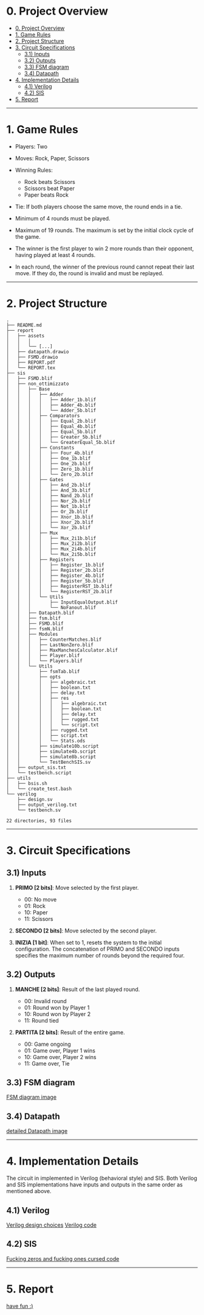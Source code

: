 # 0. Project Overview

- [0. Project Overview](#0-project-overview)
- [1. Game Rules](#1-game-rules)
- [2. Project Structure](#2-project-structure)
- [3. Circuit Specifications](#3-circuit-specifications)
  - [3.1) Inputs](#31-inputs)
  - [3.2) Outputs](#32-outputs)
  - [3.3) FSM diagram](#33-fsm-diagram)
  - [3.4) Datapath](#34-datapath)
- [4. Implementation Details](#4-implementation-details)
  - [4.1) Verilog](#41-verilog)
  - [4.2) SIS](#42-sis)
- [5. Report](#5-report)

---
# 1. Game Rules

- Players: Two
- Moves: Rock, Paper, Scissors
- Winning Rules:
  - Rock beats Scissors
  - Scissors beat Paper
  - Paper beats Rock

- Tie: If both players choose the same move, the round ends in a tie.
- Minimum of 4 rounds must be played.
- Maximum of 19 rounds. The maximum is set by the initial clock cycle of the game.
- The winner is the first player to win 2 more rounds than their opponent, having played at least 4 rounds.
- In each round, the winner of the previous round cannot repeat their last move. If they do, the round is invalid and must be replayed.


---
# 2. Project Structure

```
.
├── README.md
├── report
│   ├── assets
│   │   │
│   │   └── [...]
│   ├── datapath.drawio
│   ├── FSMD.drawio
│   ├── REPORT.pdf
│   └── REPORT.tex
├── sis
│   ├── FSMD.blif
│   ├── non_ottimizzato
│   │   ├── Base
│   │   │   ├── Adder
│   │   │   │   ├── Adder_1b.blif
│   │   │   │   ├── Adder_4b.blif
│   │   │   │   └── Adder_5b.blif
│   │   │   ├── Comparators
│   │   │   │   ├── Equal_2b.blif
│   │   │   │   ├── Equal_4b.blif
│   │   │   │   ├── Equal_5b.blif
│   │   │   │   ├── Greater_5b.blif
│   │   │   │   └── GreaterEqual_5b.blif
│   │   │   ├── Constants
│   │   │   │   ├── Four_4b.blif
│   │   │   │   ├── One_1b.blif
│   │   │   │   ├── One_2b.blif
│   │   │   │   ├── Zero_1b.blif
│   │   │   │   └── Zero_2b.blif
│   │   │   ├── Gates
│   │   │   │   ├── And_2b.blif
│   │   │   │   ├── And_3b.blif
│   │   │   │   ├── Nand_2b.blif
│   │   │   │   ├── Nor_2b.blif
│   │   │   │   ├── Not_1b.blif
│   │   │   │   ├── Or_2b.blif
│   │   │   │   ├── Xnor_1b.blif
│   │   │   │   ├── Xnor_2b.blif
│   │   │   │   └── Xor_2b.blif
│   │   │   ├── Mux
│   │   │   │   ├── Mux_2i1b.blif
│   │   │   │   ├── Mux_2i2b.blif
│   │   │   │   ├── Mux_2i4b.blif
│   │   │   │   └── Mux_2i5b.blif
│   │   │   ├── Registers
│   │   │   │   ├── Register_1b.blif
│   │   │   │   ├── Register_2b.blif
│   │   │   │   ├── Register_4b.blif
│   │   │   │   ├── Register_5b.blif
│   │   │   │   ├── RegisterRST_1b.blif
│   │   │   │   └── RegisterRST_2b.blif
│   │   │   └── Utils
│   │   │       ├── InputEqualOutput.blif
│   │   │       └── NoFanout.blif
│   │   ├── Datapath.blif
│   │   ├── fsm.blif
│   │   ├── FSMD.blif
│   │   ├── fsmN.blif
│   │   ├── Modules
│   │   │   ├── CounterMatches.blif
│   │   │   ├── LastNonZero.blif
│   │   │   ├── MaxManchesCalculator.blif
│   │   │   ├── Player.blif
│   │   │   └── Players.blif
│   │   └── Utils
│   │       ├── fsmTab.blif
│   │       ├── opts
│   │       │   ├── algebraic.txt
│   │       │   ├── boolean.txt
│   │       │   ├── delay.txt
│   │       │   ├── res
│   │       │   │   ├── algebraic.txt
│   │       │   │   ├── boolean.txt
│   │       │   │   ├── delay.txt
│   │       │   │   ├── rugged.txt
│   │       │   │   └── script.txt
│   │       │   ├── rugged.txt
│   │       │   ├── script.txt
│   │       │   └── Stats.ods
│   │       ├── simulate10b.script
│   │       ├── simulate4b.script
│   │       ├── simulate8b.script
│   │       └── TestBenchSIS.sv
│   ├── output_sis.txt
│   └── testbench.script
├── utils
│   ├── bsis.sh
│   └── create_test.bash
└── verilog
    ├── design.sv
    ├── output_verilog.txt
    └── testbench.sv

22 directories, 93 files
```

---
# 3. Circuit Specifications

## 3.1) Inputs

1. **PRIMO \[2 bits\]**: Move selected by the first player.
   - 00: No move
   - 01: Rock
   - 10: Paper
   - 11: Scissors

2. **SECONDO \[2 bits\]**: Move selected by the second player.

3. **INIZIA \[1 bit\]**: When set to 1, resets the system to the initial configuration. The concatenation of PRIMO and SECONDO inputs specifies the maximum number of rounds beyond the required four.

## 3.2) Outputs

1. **MANCHE \[2 bits\]**: Result of the last played round.
   - 00: Invalid round
   - 01: Round won by Player 1
   - 10: Round won by Player 2
   - 11: Round tied

2. **PARTITA \[2 bits\]**: Result of the entire game.
   - 00: Game ongoing
   - 01: Game over, Player 1 wins
   - 10: Game over, Player 2 wins
   - 11: Game over, Tie

## 3.3) FSM diagram

[FSM diagram image](./report/REPORT.pdf#page=5)


## 3.4) Datapath

[detailed Datapath image](./report/REPORT.pdf#page=13)


---
# 4. Implementation Details

The circuit in implemented in Verilog (behavioral style) and SIS. Both Verilog and SIS implementations have inputs and outputs in the same order as mentioned above.

## 4.1) Verilog

[Verilog design choices](./report/REPORT.pdf#page=13)
[Verilog code](./verilog/design.sv)


## 4.2) SIS

[Fucking zeros and fucking ones cursed code](./sis/non_ottimizzato/)


---
# 5. Report

[have fun :)](./report/REPORT.pdf)
